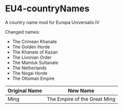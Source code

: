 # EU4-countryNames
A country name mod for Europa Universalis IV

Changed names:
* The Crimean Khanate
* The Golden Horde
* The Khanate of Kazan
* The Livonian Order
* The Mamluk Sultanate
* The Netherlands
* The Nogai Horde
* The Ottoman Empire

Original Name | New Name
-|-
Ming | The Empire of the Great Ming
